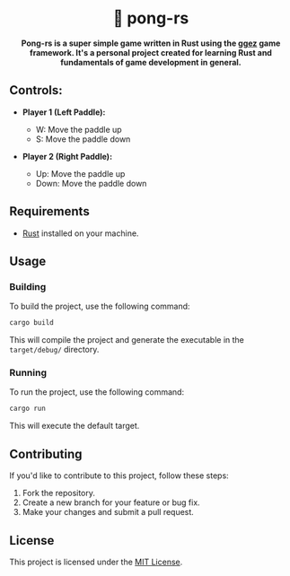 <div align="center">

# 🧶 pong-rs

**Pong-rs is a super simple game written in Rust using the [ggez](https://github.com/ggez/ggez) game framework. It's a
personal project created for learning Rust and fundamentals of game development in general.**

</div>

## Controls:

- **Player 1 (Left Paddle):**
    - W: Move the paddle up
    - S: Move the paddle down

- **Player 2 (Right Paddle):**
    - Up: Move the paddle up
    - Down: Move the paddle down

## Requirements

- [Rust](https://www.rust-lang.org/tools/install) installed on your machine.

## Usage

### Building

To build the project, use the following command:

```bash
cargo build
```

This will compile the project and generate the executable in the `target/debug/` directory.

### Running

To run the project, use the following command:

```bash
cargo run
```

This will execute the default target.

## Contributing

If you'd like to contribute to this project, follow these steps:

1. Fork the repository.
2. Create a new branch for your feature or bug fix.
3. Make your changes and submit a pull request.

## License

This project is licensed under the [MIT License](LICENSE).
